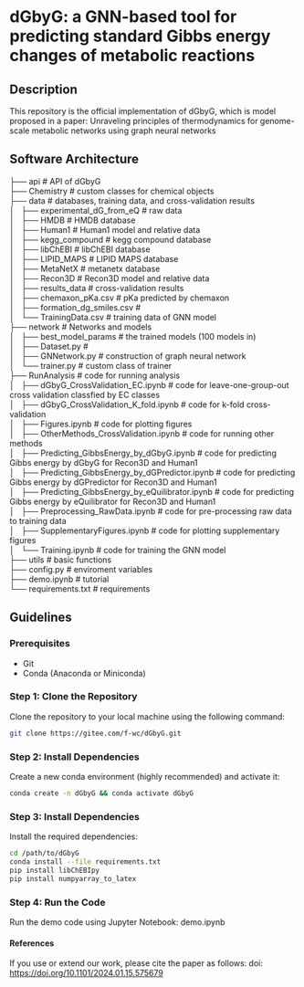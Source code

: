 # dGbyG: a GNN-based tool for predicting standard Gibbs energy changes of metabolic reactions

## Description
This repository is the official implementation of dGbyG, which is model proposed in a paper: Unraveling principles of thermodynamics for genome-scale metabolic networks using graph neural networks

## Software Architecture
├── api                                 # API of dGbyG  
├── Chemistry                           # custom classes for chemical objects  
├── data                                # databases, training data, and cross-validation results  
│   ├── experimental_dG_from_eQ         # raw data  
│   ├── HMDB                            # HMDB database  
│   ├── Human1                          # Human1 model and relative data  
│   ├── kegg_compound                   # kegg compound database  
│   ├── libChEBI                        # libChEBI database  
│   ├── LIPID_MAPS                      # LIPID MAPS database  
│   ├── MetaNetX                        # metanetx database  
│   ├── Recon3D                         # Recon3D model and relative data  
│   ├── results_data                    # cross-validation results  
│   ├── chemaxon_pKa.csv                # pKa predicted by chemaxon  
│   ├── formation_dg_smiles.csv         #   
│   └── TrainingData.csv                # training data of GNN model  
├── network                             # Networks and models  
│   ├── best_model_params               # the trained models (100 models in)  
│   ├── Dataset.py                      #   
│   ├── GNNetwork.py                    # construction of graph neural network  
│   └── trainer.py                      # custom class of trainer  
├── RunAnalysis                         # code for running analysis  
│   ├── dGbyG_CrossValidation_EC.ipynb                  # code for leave-one-group-out cross validation classfied by EC classes  
│   ├── dGbyG_CrossValidation_K_fold.ipynb              # code for k-fold cross-validation  
│   ├── Figures.ipynb                                   # code for plotting figures  
│   ├── OtherMethods_CrossValidation.ipynb              # code for running other methods  
│   ├── Predicting_GibbsEnergy_by_dGbyG.ipynb           # code for predicting Gibbs energy by dGbyG for Recon3D and Human1  
│   ├── Predicting_GibbsEnergy_by_dGPredictor.ipynb     # code for predicting Gibbs energy by dGPredictor for Recon3D and Human1  
│   ├── Predicting_GibbsEnergy_by_eQuilibrator.ipynb    # code for predicting Gibbs energy by eQuilibrator for Recon3D and Human1  
│   ├── Preprocessing_RawData.ipynb                     # code for pre-processing raw data to training data  
│   ├── SupplementaryFigures.ipynb                      # code for plotting supplementary figures  
│   └── Training.ipynb                                  # code for training the GNN model  
├── utils                               # basic functions  
├── config.py                           # enviroment variables  
├── demo.ipynb                          # tutorial  
└── requirements.txt                    # requirements  



## Guidelines

### Prerequisites

- Git
- Conda (Anaconda or Miniconda)

### Step 1: Clone the Repository

Clone the repository to your local machine using the following command:

```bash
git clone https://gitee.com/f-wc/dGbyG.git
```

### Step 2: Install Dependencies

Create a new conda environment (highly recommended) and activate it:

```bash
conda create -n dGbyG && conda activate dGbyG
```


### Step 3: Install Dependencies

Install the required dependencies:

```bash
cd /path/to/dGbyG
conda install --file requirements.txt
pip install libChEBIpy
pip install numpyarray_to_latex
```

### Step 4: Run the Code

Run the demo code using Jupyter Notebook:
demo.ipynb

#### References

If you use or extend our work, please cite the paper as follows:
doi: https://doi.org/10.1101/2024.01.15.575679
